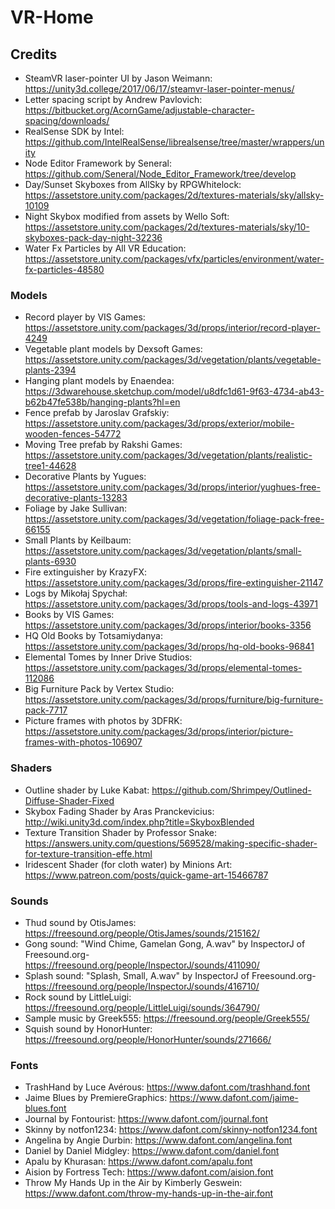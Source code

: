 # VR-Home

## Credits
- SteamVR laser-pointer UI by Jason Weimann: https://unity3d.college/2017/06/17/steamvr-laser-pointer-menus/
- Letter spacing script by Andrew Pavlovich: https://bitbucket.org/AcornGame/adjustable-character-spacing/downloads/
- RealSense SDK by Intel: https://github.com/IntelRealSense/librealsense/tree/master/wrappers/unity
- Node Editor Framework by Seneral: https://github.com/Seneral/Node_Editor_Framework/tree/develop
- Day/Sunset Skyboxes from AllSky by RPGWhitelock: https://assetstore.unity.com/packages/2d/textures-materials/sky/allsky-10109
- Night Skybox modified from assets by Wello Soft: https://assetstore.unity.com/packages/2d/textures-materials/sky/10-skyboxes-pack-day-night-32236
- Water Fx Particles by All VR Education: https://assetstore.unity.com/packages/vfx/particles/environment/water-fx-particles-48580

### Models
- Record player by VIS Games: https://assetstore.unity.com/packages/3d/props/interior/record-player-4249
- Vegetable plant models by Dexsoft Games: https://assetstore.unity.com/packages/3d/vegetation/plants/vegetable-plants-2394
- Hanging plant models by Enaendea: https://3dwarehouse.sketchup.com/model/u8dfc1d61-9f63-4734-ab43-b62b47fe538b/hanging-plants?hl=en
- Fence prefab by Jaroslav Grafskiy: https://assetstore.unity.com/packages/3d/props/exterior/mobile-wooden-fences-54772
- Moving Tree prefab by Rakshi Games: https://assetstore.unity.com/packages/3d/vegetation/plants/realistic-tree1-44628
- Decorative Plants by Yugues: https://assetstore.unity.com/packages/3d/props/interior/yughues-free-decorative-plants-13283
- Foliage by Jake Sullivan: https://assetstore.unity.com/packages/3d/vegetation/foliage-pack-free-66155
- Small Plants by Keilbaum: https://assetstore.unity.com/packages/3d/vegetation/plants/small-plants-6930
- Fire extinguisher by KrazyFX: https://assetstore.unity.com/packages/3d/props/fire-extinguisher-21147
- Logs by Mikołaj Spychał: https://assetstore.unity.com/packages/3d/props/tools-and-logs-43971
- Books by VIS Games: https://assetstore.unity.com/packages/3d/props/interior/books-3356
- HQ Old Books by Totsamiydanya: https://assetstore.unity.com/packages/3d/props/hq-old-books-96841
- Elemental Tomes by Inner Drive Studios: https://assetstore.unity.com/packages/3d/props/elemental-tomes-112086
- Big Furniture Pack by Vertex Studio: https://assetstore.unity.com/packages/3d/props/furniture/big-furniture-pack-7717
- Picture frames with photos by 3DFRK: https://assetstore.unity.com/packages/3d/props/interior/picture-frames-with-photos-106907

### Shaders
- Outline shader by Luke Kabat: https://github.com/Shrimpey/Outlined-Diffuse-Shader-Fixed
- Skybox Fading Shader by Aras Pranckevicius: http://wiki.unity3d.com/index.php?title=SkyboxBlended
- Texture Transition Shader by Professor Snake: https://answers.unity.com/questions/569528/making-specific-shader-for-texture-transition-effe.html
- Iridescent Shader (for cloth water) by Minions Art: https://www.patreon.com/posts/quick-game-art-15466787

### Sounds
- Thud sound by OtisJames: https://freesound.org/people/OtisJames/sounds/215162/
- Gong sound: "Wind Chime, Gamelan Gong, A.wav" by InspectorJ of Freesound.org- https://freesound.org/people/InspectorJ/sounds/411090/
- Splash sound: "Splash, Small, A.wav" by InspectorJ of Freesound.org- https://freesound.org/people/InspectorJ/sounds/416710/
- Rock sound by LittleLuigi: https://freesound.org/people/LittleLuigi/sounds/364790/
- Sample music by Greek555: https://freesound.org/people/Greek555/
- Squish sound by HonorHunter: https://freesound.org/people/HonorHunter/sounds/271666/

### Fonts
- TrashHand by Luce Avérous: https://www.dafont.com/trashhand.font
- Jaime Blues by PremiereGraphics: https://www.dafont.com/jaime-blues.font
- Journal by Fontourist: https://www.dafont.com/journal.font
- Skinny by notfon1234: https://www.dafont.com/skinny-notfon1234.font
- Angelina by Angie Durbin: https://www.dafont.com/angelina.font
- Daniel by Daniel Midgley: https://www.dafont.com/daniel.font
- Apalu by Khurasan: https://www.dafont.com/apalu.font
- Aision by Fortress Tech: https://www.dafont.com/aision.font
- Throw My Hands Up in the Air by Kimberly Geswein: https://www.dafont.com/throw-my-hands-up-in-the-air.font
